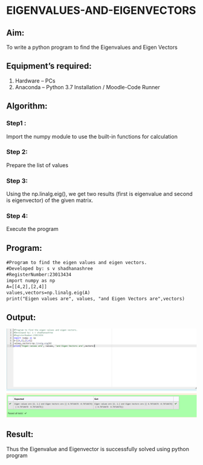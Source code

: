# EIGENVALUES-AND-EIGENVECTORS
## Aim:
To write a python program to find the Eigenvalues and Eigen Vectors
## Equipment’s required:
1. 	Hardware – PCs
2. 	Anaconda – Python 3.7 Installation / Moodle-Code Runner
## Algorithm:
### Step1 : 
Import the numpy module to use the built-in functions for calculation
### Step 2:
Prepare the list of values 
### Step 3:
 Using the np.linalg.eig(),  we get two results (first is eigenvalue and second is eigenvector) of the given matrix.
### Step 4: 
Execute the program

## Program:
```
#Program to find the eigen values and eigen vectors.
#Developed by: s v shadhanashree
#RegisterNumber:23013434
import numpy as np
A=[[4,2],[2,4]]
values,vectors=np.linalg.eig(A)
print("Eigen values are", values, "and Eigen Vectors are",vectors)
```

## Output:
![output](./eigenvalue.png)
## Result:
Thus the Eigenvalue and Eigenvector is successfully solved using python program
